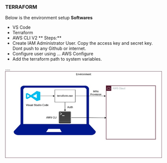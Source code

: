 
### TERRAFORM
Below is the environment setup
**Softwares**
* VS Code
* Terraform
* AWS CLI V2
** Steps:**
* Create IAM Administrator User. Copy the access key and secret key. Dont push to any Github or internet.
* Configure user using
...
AWS Configure
* Add the terraform path to system variables.

....
![alt.text](terraform.jpg)